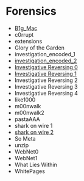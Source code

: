 # Forensics

* [B1g\_Mac](./B1g_Mac/README.md)
* c0rrupt
* extensions
* Glory of the Garden
* investigation\_encoded\_1
* [investigation\_encoded\_2](./investigation_encoded_2/README.md)
* [Investigative Reversing 0](./Investigative-Reversing-0/README.md)
* [Investigative Reversing 1](./Investigative-Reversing-1/README.md)
* Investigative Reversing 2
* Investigative Reversing 3
* Investigative Reversing 4
* like1000
* m00nwalk
* m00nwalk2
* pastaAAA
* shark on wire 1
* [shark on wire 2](./shark-on-wire-2/README.md)
* So Meta
* unzip
* WebNet0
* WebNet1
* What Lies Within
* WhitePages
